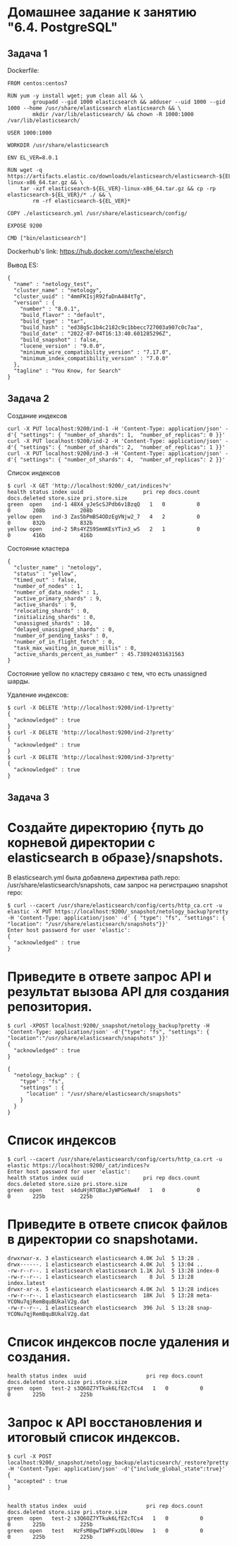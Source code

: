 # Домашнее задание к занятию "6.4. PostgreSQL"


## Задача 1

Dockerfile:

    FROM centos:centos7
    
    RUN yum -y install wget; yum clean all && \
            groupadd --gid 1000 elasticsearch && adduser --uid 1000 --gid 1000 --home /usr/share/elasticsearch elasticsearch && \
            mkdir /var/lib/elasticsearch/ && chown -R 1000:1000 /var/lib/elasticsearch/

    USER 1000:1000

    WORKDIR /usr/share/elasticsearch

    ENV EL_VER=8.0.1

    RUN wget -q https://artifacts.elastic.co/downloads/elasticsearch/elasticsearch-${EL_VER}-linux-x86_64.tar.gz && \
	    tar -xzf elasticsearch-${EL_VER}-linux-x86_64.tar.gz && cp -rp elasticsearch-${EL_VER}/* ./ && \
            rm -rf elasticsearch-${EL_VER}*

    COPY ./elasticsearch.yml /usr/share/elasticsearch/config/

    EXPOSE 9200

    CMD ["bin/elasticsearch"]

Dockerhub's link: https://hub.docker.com/r/lexche/elsrch

Вывод ES:

    {
      "name" : "netology_test",
      "cluster_name" : "netology",
      "cluster_uuid" : "4mmFKIsjR92faDnA484tTg",
      "version" : {
        "number" : "8.0.1",
        "build_flavor" : "default",
        "build_type" : "tar",
        "build_hash" : "ed38g5c1b4c2182c9c1bbecc727003a907c0c7aa",
        "build_date" : "2022-07-04T16:13:40.601285296Z",
        "build_snapshot" : false,
        "lucene_version" : "9.0.0",
        "minimum_wire_compatibility_version" : "7.17.0",
        "minimum_index_compatibility_version" : "7.0.0"
      },
      "tagline" : "You Know, for Search"
    }

## Задача 2

Создание индексов

    curl -X PUT localhost:9200/ind-1 -H 'Content-Type: application/json' -d'{ "settings": { "number_of_shards": 1,  "number_of_replicas": 0 }}'
    curl -X PUT localhost:9200/ind-2 -H 'Content-Type: application/json' -d'{ "settings": { "number_of_shards": 2,  "number_of_replicas": 1 }}'
    curl -X PUT localhost:9200/ind-3 -H 'Content-Type: application/json' -d'{ "settings": { "number_of_shards": 4,  "number_of_replicas": 2 }}'

Список индексов

    $ curl -X GET 'http://localhost:9200/_cat/indices?v' 
    health status index uuid                   pri rep docs.count docs.deleted store.size pri.store.size
    green  open   ind-1 48X4_yJeScSJPdb6v1BzqQ   1   0          0            0       208b           208b
    yellow open   ind-3 Zas5bPmBS4ODzEgVNjw2_7   4   2          0            0       832b           832b
    yellow open   ind-2 5Rs4YZS9SmmKEsYTin3_wS   2   1          0            0       416b           416b

Состояние кластера

    {
      "cluster_name" : "netology",
      "status" : "yellow",
      "timed_out" : false,
      "number_of_nodes" : 1,
      "number_of_data_nodes" : 1,
      "active_primary_shards" : 9,
      "active_shards" : 9,
      "relocating_shards" : 0,
      "initializing_shards" : 0,
      "unassigned_shards" : 10,
      "delayed_unassigned_shards" : 0,
      "number_of_pending_tasks" : 0,
      "number_of_in_flight_fetch" : 0,
      "task_max_waiting_in_queue_millis" : 0,
      "active_shards_percent_as_number" : 45.738924031631563
    }

Состояние yellow по кластеру связано с тем, что есть unassigned шарды.

Удаление индексов:

    $ curl -X DELETE 'http://localhost:9200/ind-1?pretty' 
    {
      "acknowledged" : true
    }
    $ curl -X DELETE 'http://localhost:9200/ind-2?pretty' 
    {
      "acknowledged" : true
    }
    $ curl -X DELETE 'http://localhost:9200/ind-3?pretty' 
    {
      "acknowledged" : true
    }

## Задача 3

# Создайте директорию {путь до корневой директории с elasticsearch в образе}/snapshots.

В elasticsearch.yml была добавлена директива path.repo: /usr/share/elasticsearch/snapshots, сам запрос на регистрацию snapshot repo:

    $ curl --cacert /usr/share/elasticsearch/config/certs/http_ca.crt -u elastic -X PUT https://localhost:9200/_snapshot/netology_backup?pretty -H 'Content-Type: application/json' -d' { "type": "fs", "settings": { "location": "/usr/share/elasticsearch/snapshots"}}'
    Enter host password for user 'elastic':
    {
      "acknowledged" : true
    }

# Приведите в ответе запрос API и результат вызова API для создания репозитория.

    $ curl -XPOST localhost:9200/_snapshot/netology_backup?pretty -H 'Content-Type: application/json' -d'{"type": "fs", "settings": { "location":"/usr/share/elasticsearch/snapshots" }}'
    {
      "acknowledged" : true
    }

    {
      "netology_backup" : {
        "type" : "fs",
        "settings" : {
          "location" : "/usr/share/elasticsearch/snapshots"
        }
      }
    }

# Список индексов
	$ curl --cacert /usr/share/elasticsearch/config/certs/http_ca.crt -u elastic https://localhost:9200/_cat/indices?v
    Enter host password for user 'elastic':
    health status index uuid                   pri rep docs.count docs.deleted store.size pri.store.size
    green  open   test  s4duHjRTQBacJyWPGeNw4f   1   0          0            0       225b           225b

# Приведите в ответе список файлов в директории со snapshotами.

    drwxrwxr-x. 3 elasticsearch elasticsearch 4.0K Jul  5 13:28 .
    drwx------. 1 elasticsearch elasticsearch 4.0K Jul  5 13:04 ..
    -rw-r--r--. 1 elasticsearch elasticsearch 1.1K Jul  5 13:28 index-0
    -rw-r--r--. 1 elasticsearch elasticsearch    8 Jul  5 13:28 index.latest
    drwxr-xr-x. 5 elasticsearch elasticsearch 4.0K Jul  5 13:28 indices
    -rw-r--r--. 1 elasticsearch elasticsearch  18K Jul  5 13:28 meta-YCONu7qjRemBquBUkalV2g.dat
    -rw-r--r--. 1 elasticsearch elasticsearch  396 Jul  5 13:28 snap-YCONu7qjRemBquBUkalV2g.dat

# Список индексов после удаления и создания.

    health status index  uuid                   pri rep docs.count docs.deleted store.size pri.store.size
    green  open   test-2 s3Q6OZ7YTkuk6LfE2cTCs4   1   0          0            0       225b           225b

# Запрос к API восстановления и итоговый список индексов.

    $ curl -X POST localhost:9200/_snapshot/netology_backup/elasticsearch/_restore?pretty -H 'Content-Type: application/json' -d'{"include_global_state":true}'
    {
      "accepted" : true
    }


    health status index  uuid                   pri rep docs.count docs.deleted store.size pri.store.size
    green  open   test-2 s3Q6OZ7YTkuk6LfE2cTCs4   1   0          0            0       225b           225b
    green  open   test   HzFsM8gwT1WPFxzDLl0Uew   1   0          0            0       225b           225b
